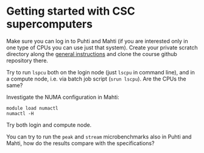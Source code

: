 # Getting started with CSC supercomputers

Make sure you can log in to Puhti and Mahti (if you are interested
only in one type of CPUs you can use just that system). Create your
private scratch directory along the [general instructions](../exercise-instructions.m) and clone the course github repository there.

Try to run `lspcu` both on the login node (just `lscpu` in command
line), and in a compute node, i.e. via batch job script (`srun
lscpu`). Are the CPUs the same?

Investigate the NUMA configuration in Mahti:
```
module load numactl
numactl -H
```
Try both login and compute node.

You can try to run the `peak` and `stream` microbenchmarks also in
Puhti and Mahti, how do the results compare with the specifications?

